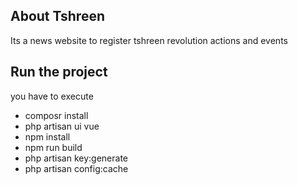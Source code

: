 ## About Tshreen

Its a news website to register tshreen revolution actions and events

## Run the project

you have to execute

- composr install
- php artisan ui vue
- npm install
- npm run build
- php artisan key:generate
- php artisan config:cache
